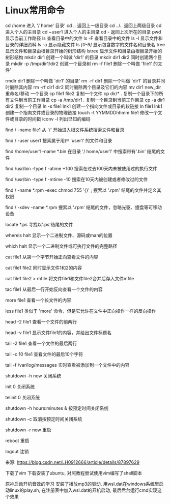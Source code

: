 # Linux常用命令



cd /home 进入 '/ home' 目录' 
cd .. 返回上一级目录 
cd ../.. 返回上两级目录 
cd 进入个人的主目录 
cd ~user1 进入个人的主目录 
cd - 返回上次所在的目录 
pwd 显示当前工作路径 
ls 查看目录中的文件 
ls -F 查看目录中的文件 
ls -l 显示文件和目录的详细资料 
ls -a 显示隐藏文件 
ls *[0-9]* 显示包含数字的文件名和目录名 
tree 显示文件和目录由根目录开始的树形结构
lstree 显示文件和目录由根目录开始的树形结构
mkdir dir1 创建一个叫做 'dir1' 的目录
mkdir dir1 dir2 同时创建两个目录 
mkdir -p /tmp/dir1/dir2 创建一个目录树 
rm -f file1 删除一个叫做 'file1' 的文件' 

rmdir dir1 删除一个叫做 'dir1' 的目录' 
rm -rf dir1 删除一个叫做 'dir1' 的目录并同时删除其内容 
rm -rf dir1 dir2 同时删除两个目录及它们的内容 
mv dir1 new_dir 重命名/移动 一个目录 
cp file1 file2 复制一个文件 
cp dir/* . 复制一个目录下的所有文件到当前工作目录 
cp -a /tmp/dir1 . 复制一个目录到当前工作目录 
cp -a dir1 dir2 复制一个目录 
ln -s file1 lnk1 创建一个指向文件或目录的软链接 
ln file1 lnk1 创建一个指向文件或目录的物理链接 
touch -t YYMMDDhhmm file1 修改一个文件或目录的时间戳
iconv -l 列出已知的编码 



find / -name file1 从 '/' 开始进入根文件系统搜索文件和目录 

find / -user user1 搜索属于用户 'user1' 的文件和目录 

find /home/user1 -name \*.bin 在目录 '/ home/user1' 中搜索带有'.bin' 结尾的文件 

find /usr/bin -type f -atime +100 搜索在过去100天内未被使用过的执行文件 

find /usr/bin -type f -mtime -10 搜索在10天内被创建或者修改过的文件 

find / -name \*.rpm -exec chmod 755 '{}' \; 搜索以 '.rpm' 结尾的文件并定义其权限 

find / -xdev -name \*.rpm 搜索以 '.rpm' 结尾的文件，忽略光驱、捷盘等可移动设备 

locate \*.ps 寻找以'.ps'结尾的文件

whereis halt 显示一个二进制文件、源码或man的位置 

which halt 显示一个二进制文件或可执行文件的完整路径 



cat file1 从第一个字节开始正向查看文件的内容 

cat file1 file2 同时显示文件1和2的内容

cat file1 file2 > mfile 将文件file1和文件file2合并后存入文件mfile

tac file1 从最后一行开始反向查看一个文件的内容 

more file1 查看一个长文件的内容 

less file1 类似于 'more' 命令，但是它允许在文件中正向操作一样的反向操作 

head -2 file1 查看一个文件的前两行 

head -v file1 显示文件file1的内容，并给出文件标题名

tail -2 file1 查看一个文件的最后两行 

tail -c 10 file1 查看文件的最后10个字符

tail -f /var/log/messages 实时查看被添加到一个文件中的内容



shutdown -h now 关闭系统

init 0 关闭系统

telinit 0 关闭系统

shutdown -h hours:minutes & 按预定时间关闭系统 

shutdown -c 取消按预定时间关闭系统 

shutdown -r now 重启

reboot 重启

logout 注销 

来源: https://blog.csdn.net/LH0912666/article/details/87897629



下载了vim 下载安装了ubuntu,  对照教程尝试使用vim编写了shell脚本

原神启动开机音效的学习 安装了播放mp3的驱动, 用wsl.dat在windows系统里启动linux的play.sh, 在注册表中加入wsl.dat的开机启动, 最后后台运行cmd实现这个效果
